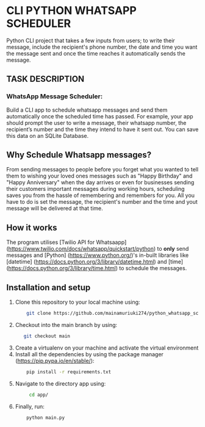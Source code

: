 # CLI PYTHON WHATSAPP SCHEDULER
Python CLI project that takes a few inputs from users; to write their message, include the recipient's phone number, the date and time you want the message sent and once the time reaches it automatically sends the message.

## TASK DESCRIPTION
### WhatsApp Message Scheduler:

Build a CLI app to schedule whatsapp messages and send them automatically once the scheduled time has passed. For example, your app should prompt the user to write a message, their whatsapp number, the recipient’s number and the time they intend to have it sent out. You can save this data on an SQLite Database.

## Why Schedule Whatsapp messages?
From sending messages to people before you forget what you wanted to tell them to wishing your loved ones messages such as "Happy Birthday" and "Happy Anniversary" when the day arrives or even for businesses sending their customers important messages during working hours, scheduling saves you from the hassle of remembering and remembers for you. All you have to do is set the message, the recipient's number and the time and yout message will be delivered at that time.

## How it works
The program utilises [Twilio API for Whatsaapp] (https://www.twilio.com/docs/whatsapp/quickstart/python) to **only** send messages and [Python] (https://www.python.org/)'s in-built libraries like [datetime] (https://docs.python.org/3/library/datetime.html) and [time] (https://docs.python.org/3/library/time.html) to schedule the messages. 

## Installation and setup

1. Clone this repository to your local machine using:
    ```bash
        git clone https://github.com/mainamuriuki274/python_whatsapp_scheduler.git
      ```
2. Checkout into the main branch by using:
    ```bash 
       git checkout main
      ```
3. Create a virtualenv on your machine and activate the virtual environment
4. Install all the dependencies by using the package manager (https://pip.pypa.io/en/stable/):
    ```bash
        pip install -r requirements.txt 
     ``` 
5. Navigate to the directory app using:
   ```bash
        cd app/
      ```
 6. Finally, run:
    ```bash
        python main.py
       ```



